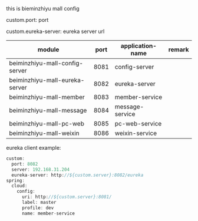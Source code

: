 this is bieminzhiyu mall config

custom.port: port

custom.eureka-server: eureka server url



| module                         | port | application-name | remark |
| ------------------------------ | ---- | ---------------- | ------ |
| beiminzhiyu-mall-config-server | 8081 | config-server    |        |
| beiminzhiyu-mall-eureka-server | 8082 | eureka-server    |        |
| beiminzhiyu-mall-member        | 8083 | member-service   |        |
| beiminzhiyu-mall-message       | 8084 | message-service  |        |
| beiminzhiyu-mall-pc-web        | 8085 | pc-web-service   |        |
| beiminzhiyu-mall-weixin        | 8086 | weixin-service   |        |

eureka client example:

```java
custom:
  port: 8082
  server: 192.168.31.204
  eureka-server: http://${custom.server}:8082/eureka
spring:
  cloud:
    config:
      uri: http://${custom.server}:8081/
      label: master
      profile: dev
      name: member-service
```

